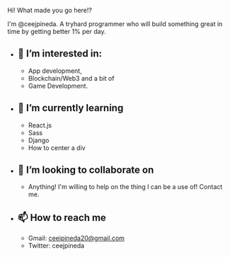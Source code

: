Hi! What made you go here!?

I'm @ceejpineda. A tryhard programmer who will build something great in time by getting better 1% per day.

- 👀 I’m interested in: 
  - 
  - App development, 
  - Blockchain/Web3 
    and a bit of 
  - Game Development.

- 🌱 I’m currently learning
  - 
  - React.js
  - Sass
  - Django
  - How to center a div
 
- 💞️ I’m looking to collaborate on
  -
  - Anything! I'm willing to help on the thing I can be a use of! Contact me. 


- 📫 How to reach me
  - 
  - Gmail: ceejpineda20@gmail.com
  - Twitter: ceejpineda


<!---
ceejpineda/ceejpineda is a ✨ special ✨ repository because its `README.md` (this file) appears on your GitHub profile.
You can click the Preview link to take a look at your changes.
--->
